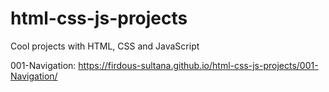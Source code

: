 # html-css-js-projects
Cool projects with HTML, CSS and JavaScript

001-Navigation: https://firdous-sultana.github.io/html-css-js-projects/001-Navigation/
